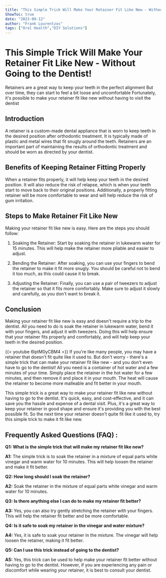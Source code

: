 ```yaml
---
title: "This Simple Trick Will Make Your Retainer Fit Like New - Without Going to the Dentist!"
ShowToc: true 
date: "2023-09-12"
author: "Frank Lourentzos" 
tags: ["Oral Health","DIY Solutions"]
---
```

# This Simple Trick Will Make Your Retainer Fit Like New - Without Going to the Dentist!

Retainers are a great way to keep your teeth in the perfect alignment But over time, they can start to feel a bit loose and uncomfortable Fortunately, it's possible to make your retainer fit like new without having to visit the dentist 

## Introduction 

A retainer is a custom-made dental appliance that is worn to keep teeth in the desired position after orthodontic treatment. It is typically made of plastic and metal wires that fit snugly around the teeth. Retainers are an important part of maintaining the results of orthodontic treatment and should be worn as directed by your dentist. 

## Benefits of Keeping Retainer Fitting Properly 

When a retainer fits properly, it will help keep your teeth in the desired position. It will also reduce the risk of relapse, which is when your teeth start to move back to their original positions. Additionally, a properly fitting retainer will be more comfortable to wear and will help reduce the risk of gum irritation. 

## Steps to Make Retainer Fit Like New 

Making your retainer fit like new is easy. Here are the steps you should follow: 

1. Soaking the Retainer: Start by soaking the retainer in lukewarm water for 15 minutes. This will help make the retainer more pliable and easier to adjust. 

2. Bending the Retainer: After soaking, you can use your fingers to bend the retainer to make it fit more snugly. You should be careful not to bend it too much, as this could cause it to break. 

3. Adjusting the Retainer: Finally, you can use a pair of tweezers to adjust the retainer so that it fits more comfortably. Make sure to adjust it slowly and carefully, as you don't want to break it. 

## Conclusion 

Making your retainer fit like new is easy and doesn't require a trip to the dentist. All you need to do is soak the retainer in lukewarm water, bend it with your fingers, and adjust it with tweezers. Doing this will help ensure that your retainer fits properly and comfortably, and will help keep your teeth in the desired position.

{{< youtube 6IptM0yCBM4 >}} 
If you're like many people, you may have a retainer that doesn't fit quite like it used to. But don't worry - there's a simple trick that can make your retainer fit like new - and you don't even have to go to the dentist! All you need is a container of hot water and a few minutes of your time. Simply place the retainer in the hot water for a few minutes, and then remove it and place it in your mouth. The heat will cause the retainer to become more malleable and fit better in your mouth. 

This simple trick is a great way to make your retainer fit like new without having to go to the dentist. It's quick, easy, and cost-effective, and it can save you the hassle and expense of a dental visit. Plus, it's a great way to keep your retainer in good shape and ensure it's providing you with the best possible fit. So the next time your retainer doesn't quite fit like it used to, try this simple trick to make it fit like new.

## Frequently Asked Questions (FAQ) :
**Q1: What is the simple trick that will make my retainer fit like new?**

**A1:** The simple trick is to soak the retainer in a mixture of equal parts white vinegar and warm water for 10 minutes. This will help loosen the retainer and make it fit better.

**Q2: How long should I soak the retainer?**

**A2:** Soak the retainer in the mixture of equal parts white vinegar and warm water for 10 minutes.

**Q3: Is there anything else I can do to make my retainer fit better?**

**A3:** Yes, you can also try gently stretching the retainer with your fingers. This will help the retainer fit better and be more comfortable.

**Q4: Is it safe to soak my retainer in the vinegar and water mixture?**

**A4:** Yes, it is safe to soak your retainer in the mixture. The vinegar will help loosen the retainer, making it fit better.

**Q5: Can I use this trick instead of going to the dentist?**

**A5:** Yes, this trick can be used to help make your retainer fit better without having to go to the dentist. However, if you are experiencing any pain or discomfort while wearing your retainer, it is best to consult your dentist.



